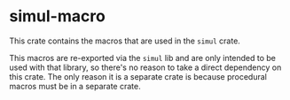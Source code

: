 # simul-macro

This crate contains the macros that are used in the `simul` crate.

This macros are re-exported via the `simul` lib and are only intended to be used
with that library, so there's no reason to take a direct dependency on this
crate.  The only reason it is a separate crate is because procedural macros must
be in a separate crate.
